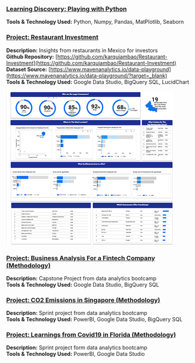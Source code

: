### [Learning Discovery: Playing with Python](https://github.com/karquiambao/Playing-With-Python)

**Tools & Technology Used:** Python, Numpy, Pandas, MatPlotlib, Seaborn

### [Project: Restaurant Investment](#) 

**Description:** 
Insights from restaurants in Mexico for investors 
<br>
**Github Repository:** 
[https://github.com/karquiambao/Restaurant-Investment](https://github.com/karquiambao/Restaurant-Investment)
<br>
**Dataset Source:** [https://www.mavenanalytics.io/data-playground](https://www.mavenanalytics.io/data-playground/?target=_blank) 
<br>
**Tools & Technology Used:** Google Data Studio, BigQuery SQL, LucidChart
<br>
<br>
[![](https://github.com/karquiambao/Kar_Portfolio/blob/main/images/portfolio-project1.png?raw=true)](#)

### [Project: Business Analysis For a Fintech Company (Methodology)](#)
**Description:** Capstone Project from data analytics bootcamp
<br>
**Tools & Technology Used:** Google Data Studio, BigQuery SQL
### [Project: CO2 Emissions in Singapore (Methodology)](#)
**Description:** Sprint project from data analytics bootcamp
<br>
**Tools & Technology Used:** PowerBI, Google Data Studio, BigQuery SQL
<br>
### [Project: Learnings from Covid19 in Florida (Methodology)](#)
**Description:** Sprint project form data analytics bootcamp
<br>
**Tools & Technology Used:** PowerBI, Google Data Studio
